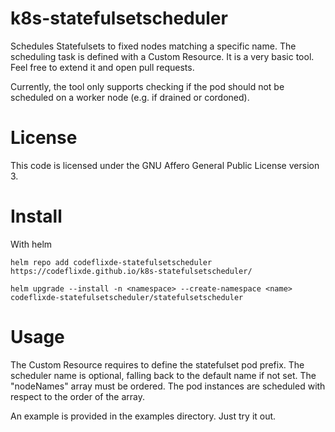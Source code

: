# k8s-statefulsetscheduler
Schedules Statefulsets to fixed nodes matching a specific name. The scheduling task is defined with a Custom Resource.
It is a very basic tool. Feel free to extend it and open pull requests.

Currently, the tool only supports checking if the pod should not be scheduled on a worker node (e.g. if drained or cordoned).

# License
This code is licensed under the GNU Affero General Public License version 3.

# Install
With helm
```
helm repo add codeflixde-statefulsetscheduler https://codeflixde.github.io/k8s-statefulsetscheduler/

helm upgrade --install -n <namespace> --create-namespace <name> codeflixde-statefulsetscheduler/statefulsetscheduler
```
# Usage

The Custom Resource requires to define the statefulset pod prefix. The scheduler name is optional, falling back to the default name if not set.
The "nodeNames" array must be ordered. The pod instances are scheduled with respect to the order of the array.

An example is provided in the examples directory. Just try it out.